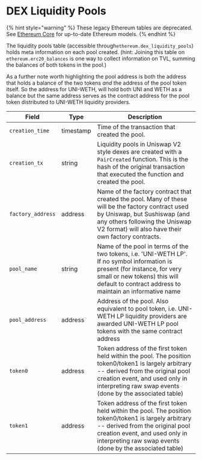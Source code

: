 # DEX Liquidity Pools

{% hint style="warning" %}
These legacy Ethereum tables are deprecated. See [Ethereum Core](../../ethereum-core-tables/) for up-to-date Ethereum models.
{% endhint %}

The liquidity pools table (accessible through`ethereum.dex_liquidity_pools`) holds meta information on each pool created. (hint: Joining this table on `ethereum.erc20_balances` is one way to collect information on TVL, summing the balances of both tokens in the pool.)

As a further note worth highlighting the pool address is both the address that holds a balance of the two tokens _and_ the address of the pool token itself. So the address for UNI-WETH, will hold both UNI and WETH as a balance but the same address serves as the contract address for the pool token distributed to UNI-WETH liquidity providers.

| Field             | Type      | Description                                                                                                                                                                                                                           |
| ----------------- | --------- | ------------------------------------------------------------------------------------------------------------------------------------------------------------------------------------------------------------------------------------- |
| `creation_time`   | timestamp | Time of the transaction that created the pool.                                                                                                                                                                                        |
| `creation_tx`     | string    | Liquidity pools in Uniswap V2 style dexes are created with a `PairCreated` function. This is the hash of the original transaction that executed the function and created the pool.                                                    |
| `factory_address` | address   | Name of the factory contract that created the pool. Many of these will be the factory contract used by Uniswap, but Sushiswap (and any others following the Uniswap V2 format) will also have their own factory contracts.            |
| `pool_name`       | string    | Name of the pool in terms of the two tokens, i.e. 'UNI-WETH LP'. If no symbol information is present (for instance, for very small or new tokens) this will default to contract address to maintain an informative name               |
| `pool_address`    | address   | Address of the pool. Also equivalent to pool token, i.e. UNI-WETH LP liquidity providers are awarded UNI-WETH LP pool tokens with the same contract address                                                                           |
| `token0`          | address   | Token address of the first token held within the pool. The position token0/token1 is largely arbitrary -- derived from the original pool creation event, and used only in interpreting raw swap events (done by the associated table) |
| `token1`          | address   | Token address of the first token held within the pool. The position token0/token1 is largely arbitrary -- derived from the original pool creation event, and used only in interpreting raw swap events (done by the associated table) |

